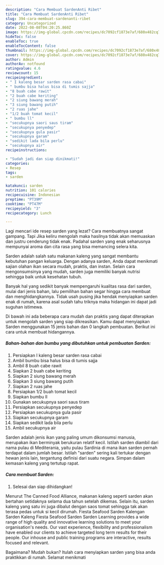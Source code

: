 ```yaml
---
description: "Cara Membuat SardenAnti Ribet"
title: "Cara Membuat SardenAnti Ribet"
slug: 394-cara-membuat-sardenanti-ribet
category: Uncategorized
date: 2022-08-08T04:20:25.860Z
image: https://img-global.cpcdn.com/recipes/dc7092cf1873e7af/680x482cq70/sarden-foto-resep-utama.jpg
hideToc: false
enableToc: true
enableTocContent: false
thumbnail: https://img-global.cpcdn.com/recipes/dc7092cf1873e7af/680x482cq70/sarden-foto-resep-utama.jpg
cover: https://img-global.cpcdn.com/recipes/dc7092cf1873e7af/680x482cq70/sarden-foto-resep-utama.jpg
author: Admin
authorAv: notfound
ratingvalue: 4.6
reviewcount: 15
recipeingredient:
- " I kaleng besar sarden rasa cabai"
- " bumbu bisa halus bisa di tumis sajja"
- "8 buah cabe rawit"
- "2 buah cabe keriting"
- "2 siung bawang merah"
- "3 siung bawang putih"
- "2 ruas jahe"
- "1/2 buah tomat kecil"
- " bumbu ll"
- "secukupnya saori saus tiram"
- "secukupnya penyedep"
- "secukupnya gula pasir"
- "secukupnya garam"
- "sedikit lada bila perlu"
- "secukupnya air"
recipeinstructions:

- "Sudah jadi dan siap dinikmati!"
categories:
- Resep
tags:
- sarden

katakunci: sarden 
nutrition: 101 calories
recipecuisine: Indonesian
preptime: "PT39M"
cooktime: "PT47M"
recipeyield: "3"
recipecategory: Lunch

---
```



Lagi mencari ide resep sarden yang lezat? Cara membuatnya sangat gampang. Tapi Jika keliru mengolah maka hasilnya tidak akan memuaskan dan justru cenderung tidak enak. Padahal sarden yang enak seharusnya mempunyai aroma dan cita rasa yang bisa memancing selera kita.


Sarden adalah salah satu makanan kaleng yang sangat membantu kebutuhan pangan keluarga. Dengan adanya sarden, Anda dapat menikmati sajian olahan ikan secara mudah, praktis, dan instan. Selain cara mengonsumsinya yang mudah, sarden juga memiliki banyak nutrisi sehingga baik untuk kesehatan tubuh.

Banyak hal yang sedikit banyak mempengaruhi kualitas rasa dari sarden, mulai dari jenis bahan, lalu pemilihan bahan segar hingga cara membuat dan menghidangkannya. Tidak usah pusing jika hendak menyiapkan sarden enak di rumah, karena asal sudah tahu triknya maka hidangan ini dapat jadi suguhan istimewa.


Di bawah ini ada beberapa cara mudah dan praktis yang dapat diterapkan untuk mengolah sarden yang siap dikreasikan. Kamu dapat menyiapkan Sarden menggunakan 15 jenis bahan dan 0 langkah pembuatan. Berikut ini cara untuk membuat hidangannya.

<!--inarticleads1-->

##### Bahan-bahan dan bumbu yang dibutuhkan untuk pembuatan Sarden:

1. Persiapkan  I kaleng besar sarden rasa cabai
1. Ambil  bumbu bisa halus bisa di tumis sajja
1. Ambil 8 buah cabe rawit
1. Siapkan 2 buah cabe keriting
1. Siapkan 2 siung bawang merah
1. Siapkan 3 siung bawang putih
1. Siapkan 2 ruas jahe
1. Persiapkan 1/2 buah tomat kecil
1. Siapkan  bumbu ll
1. Gunakan secukupnya saori saus tiram
1. Persiapkan secukupnya penyedep
1. Persiapkan secukupnya gula pasir
1. Siapkan secukupnya garam
1. Siapkan sedikit lada bila perlu
1. Ambil secukupnya air


Sarden adalah jenis ikan yang paling umum dikonsumsi manusia, merupakan ikan berminyak berukuran relatif kecil. Istilah sarden diambil dari nama pulau di Mediterania, yaitu pulau Sardinia di mana ikan sarden pernah terdapat dalam jumlah besar. Istilah &#34;sarden&#34; sering kali tertukar dengan hewan jenis lain, tergantung definisi dari suatu negara. Simpan dalam kemasan kaleng yang tertutup rapat. 

<!--inarticleads2-->

##### Cara membuat Sarden:


1. Selesai dan siap dihidangkan!

Menurut The Canned Food Alliance, makanan kaleng seperti sarden akan bertahan setidaknya selama dua tahun setelah dikemas. Selain itu, sarden kaleng yang satu ini juga dibalut dengan saos tomat sehingga tak akan terasa pedas untuk si kecil dirumah. Fiesta Seafood Sarden Kalengan Sarden Kaleng Fiesta Seafood Sarden Sarden Learning provides a wide range of high quality and innovative learning solutions to meet your organisation&#39;s needs. Our vast experience, flexibility and professionalism have enabled our clients to achieve targeted long term results for their people. Our inhouse and public training programs are interactive, results focused and relevant. 

Bagaimana? Mudah bukan? Itulah cara menyiapkan sarden yang bisa anda praktikkan di rumah. Selamat menikmati

